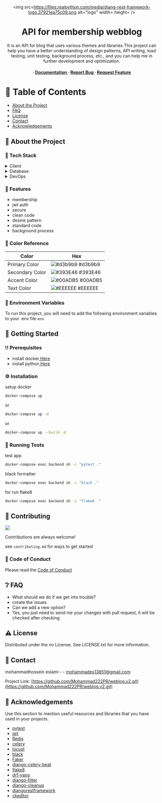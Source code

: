 <div align='center'>

<img src=https://files.realpython.com/media/djang-rest-framework-logo.37921ea75c09.png alt="logo" width= height= />

<h1>API for membership webblog</h1>
<p>It is an API for blog that uses various themes and libraries This project can help you have a better understanding of design patterns, API writing, load testing, unit testing, background process, etc., and you can help me in further development and optimization.</p>

<h4> <span> · </span> <a href="https://github.com/Mohammad222PR/weblog.v2/blob/master/README.md"> Documentation </a> <span> · </span> <a href="https://github.com/Mohammad222PR/weblog.v2/issues"> Report Bug </a> <span> · </span> <a href="https://github.com/Mohammad222PR/weblog.v2/issues"> Request Feature </a> </h4>


</div>

# :notebook_with_decorative_cover: Table of Contents

- [About the Project](#star2-about-the-project)
- [FAQ](#grey_question-faq)
- [License](#warning-license)
- [Contact](#handshake-contact)
- [Acknowledgements](#gem-acknowledgements)


## :star2: About the Project
### :space_invader: Tech Stack
<details> <summary>Client</summary> <ul>
<li><a href="https://www.djangoproject.com/">Django</a></li>
<li><a href="https://docs.celeryq.dev/en/stable/index.html">celery</a></li>
<li><a href="https://www.python.org/">python</a></li>
</ul> </details>
<details> <summary>Database</summary> <ul>
<li><a href="">sqlite3</a></li>
<li><a href="">redis</a></li>
</ul> </details>
<details> <summary>DevOps</summary> <ul>
<li><a href="">Docker</a></li>
<li><a href="">Nginx</a></li>
<li><a href="">Guincorn</a></li>
<li><a href="">Github Action</a></li>
</ul> </details>

### :dart: Features
- membership
- jwt auth
- secure
- clean code
- desine pattern
- standard code
- background process


### :art: Color Reference
| Color | Hex |
| --------------- | ---------------------------------------------------------------- |
| Primary Color | ![#d3b9b9](https://via.placeholder.com/10/d3b9b9?text=+) #d3b9b9 |
| Secondary Color | ![#393E46](https://via.placeholder.com/10/393E46?text=+) #393E46 |
| Accent Color | ![#00ADB5](https://via.placeholder.com/10/00ADB5?text=+) #00ADB5 |
| Text Color | ![#EEEEEE](https://via.placeholder.com/10/EEEEEE?text=+) #EEEEEE |

### :key: Environment Variables
To run this project, you will need to add the following environment variables to your .env file
`env`



## :toolbox: Getting Started

### :bangbang: Prerequisites

- install docker<a href="https://www.bing.com/ck/a?!&&p=14926b22282458a5JmltdHM9MTcwNDkzMTIwMCZpZ3VpZD0zNWFiOGNkZC0xNTdjLTY0ZWQtMWFhNy05ZTAzMTRhZTY1YzcmaW5zaWQ9NTE2MA&ptn=3&ver=2&hsh=3&fclid=35ab8cdd-157c-64ed-1aa7-9e0314ae65c7&psq=docker+install&u=a1aHR0cHM6Ly9kb2NzLmRvY2tlci5jb20vZW5naW5lL2luc3RhbGwv&ntb=1"> Here</a>
- install python<a href="https://peps.python.org/pep-0664/"> Here</a>


### :gear: Installation

setup docker
```bash
docker-compose up
```
or
```bash
docker-compose up -d
```
or
```bash
docker-compose up --build -d
```


### :test_tube: Running Tests

test app
```bash
docker-compose exec backend sh -c "pytest ."
```
black formatter
```bash
docker-compose exec backend sh -c "black ."
```
for run flake8
```bash
docker-compose exec backend sh -c "flake8 ."
```


## :wave: Contributing

<a href="https://github.com/Mohammad222PR/weblog.v2.git/graphs/contributors"> <img src="https://contrib.rocks/image?repo=Louis3797/awesome-readme-template" /> </a>

Contributions are always welcome!

see `contributing.md` for ways to get started

### :scroll: Code of Conduct

Please read the [Code of Conduct](https://github.com/Mohammad222PR/weblog.v2.git/blob/master/CODE_OF_CONDUCT.md)

## :grey_question: FAQ

- What should we do if we get into trouble?
- create the issues
- Can we add a new option?
- Yes, you just need to send me your changes with pull request, it will be checked after checking


## :warning: License

Distributed under the no License. See LICENSE.txt for more information.

## :handshake: Contact

mohammadhossein eslami - - mohammades13851@gmail.com

Project Link: [https://github.com/Mohammad222PR/weblog.v2.git](https://github.com/Mohammad222PR/weblog.v2.git)

## :gem: Acknowledgements

Use this section to mention useful resources and libraries that you have used in your projects.

- [pytest]()
- [jwt]()
- [Redis]()
- [celery]()
- [locust]()
- [black]()
- [Faker]()
- [django-celery-beat]()
- [flake8]()
- [drf-yasg]()
- [django-filter]()
- [django-cleanup]()
- [djangorestframework]()
- [ckeditor]()
